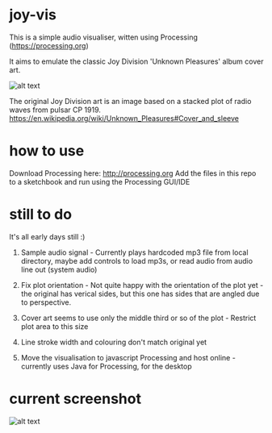 # joy-vis
This is a simple audio visualiser, witten using Processing (https://processing.org)

It aims to emulate the classic Joy Division 'Unknown Pleasures' album cover art. 

![alt text](http://i.imgur.com/jRECeda.jpg "Joy Division - Unknown Pleasures cover art")

The original Joy Division art is an image based on a stacked plot of radio waves from pulsar CP 1919. https://en.wikipedia.org/wiki/Unknown_Pleasures#Cover_and_sleeve

# how to use
Download Processing here: http://processing.org
Add the files in this repo to a sketchbook and run using the Processing GUI/IDE

# still to do
It's all early days still :)

1. Sample audio signal - 
Currently plays hardcoded mp3 file from local directory, maybe add controls to load mp3s, or read audio from audio line out (system audio)

2. Fix plot orientation - 
Not quite happy with the orientation of the plot yet - the original has verical sides, but this one has sides that are angled due to perspective.

3. Cover art seems to use only the middle third or so of the plot - 
Restrict plot area to this size

4. Line stroke width and colouring don't match original yet

5. Move the visualisation to javascript Processing and host online - currently uses Java for Processing, for the desktop

# current screenshot

![alt text](http://i.imgur.com/QkyEDiM.gif)
